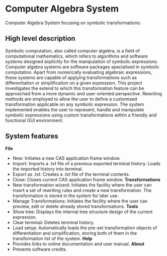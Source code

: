 # Computer Algebra System
Computer Algebra System focusing on symbolic transformations:

## High level description
Symbolic computation, also called computer algebra, is a field of computational mathematics,
which refers to algorithms and software systems designed explicitly for the manipulation
of symbolic expressions. Computer algebra systems are software packages specialised
in symbolic computation. Apart from numerically evaluating algebraic expressions, these
systems are capable of applying transformations such as differentiation or simplification
on a given expression. This project investigates the extend to which this transformation
feature can be approached from a more dynamic and user-oriented perspective. Rewriting
methods are employed to allow the user to define a customised transformation applicable
on any symbolic expression. The system implemented enables the user to represent, handle
and manipulate symbolic expressions using custom transformations within a friendly and
functional GUI environment.

## System features
**File**
* New: Initiates a new CAS application frame window.
* Import: Imports a .txt file of a previous exported terminal history. Loads the
imported history into terminal.
* Export as .txt: Creates a .txt file of the terminal contents.
* Close: Closes current CAS application frame window.
**Transformations**
* New transformation wizard: Initiates the facility where the user can insert a set of
rewriting rules and create a new transformation. The transformation is stored in the
system for later use.
* Manage Transformations: Initiates the facility where the user can preview, edit or
delete already stored transformations.
**Tools**
* Show tree: Displays the internal tree structure design of the current expression.
* Clear terminal: Deletes terminal history.
* Load setup: Automatically loads the pre-set transformation objects of differentiation
and simplification, storing both of them in the transformation list of the system.
**Help**
* Provides links to online documentation and user manual.
**About**
* Presents software credits.
